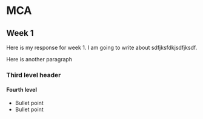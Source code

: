 # MCA
## Week 1
Here is my response for week 1.  I am going to write about sdfjksfdkjsdfjksdf.

Here is another paragraph

### Third level header
#### Fourth level

- Bullet point
- Bullet point
